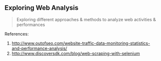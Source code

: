 ## Exploring Web Analysis
> Exploring different approaches & methods to analyze web activities & performances



References:
1. http://www.outofseo.com/website-traffic-data-monitoring-statistics-and-performance-analysis/
2. http://www.discoversdk.com/blog/web-scraping-with-selenium

